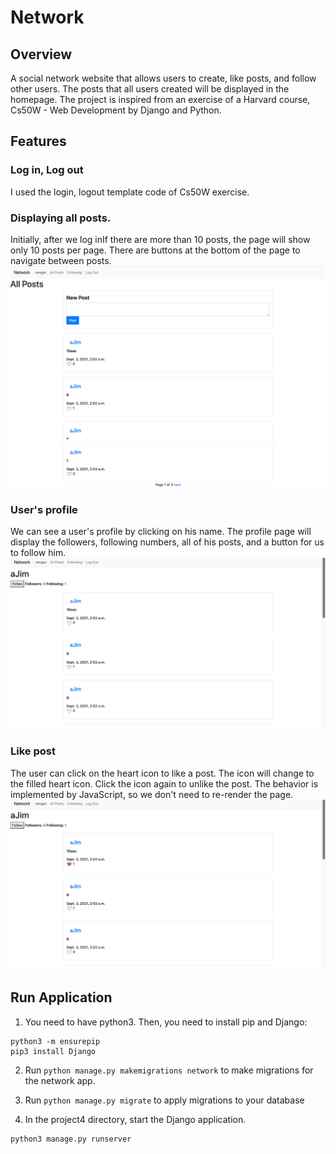 # Network

## Overview
A social network website that allows users to create, like posts, and follow other users.
The posts that all users created will be displayed in the homepage. The project is inspired from an exercise of a Harvard course, 
Cs50W - Web Development by Django and Python.<br>

## Features
### Log in, Log out
I used the login, logout template code of Cs50W exercise.

### Displaying all posts.
Initially, after we log inIf there are more than 10 posts, the page will show only 10 posts per page. 
There are buttons at the bottom of the page to navigate between posts.<br>
![All posts](/images/all-post.png)<br>
![Pagination buttons](/images/Pagination.png)

### User's profile
We can see a user's profile by clicking on his name.
The profile page will display the followers, following numbers, all of his posts, and a button for us to follow him.<br>
![Profile](/images/profile.png)<br>

### Like post
The user can click on the heart icon to like a post. 
The icon will change to the filled heart icon.
Click the icon again to unlike the post.
The behavior is implemented by JavaScript, so we don't need to re-render the page.<br>
![Like behavior](/images/like.png)<br>

## Run Application

1. You need to have python3. 
Then, you need to install pip and Django:
```shell
python3 -m ensurepip
pip3 install Django 
```

2. Run `python manage.py makemigrations network` to make migrations for the network app.

1. Run `python manage.py migrate` to apply migrations to your database

1. In the project4 directory, start the Django application.
```shell
python3 manage.py runserver
```

